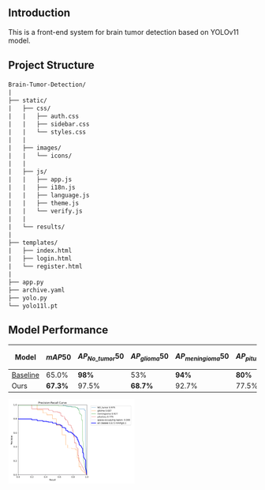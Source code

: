 ## Introduction

This is a front-end system for brain tumor detection based on YOLOv11 model.

## Project Structure

```text
Brain-Tumor-Detection/
|
├── static/
|   ├── css/
|   |   ├── auth.css
|   |   ├── sidebar.css
|   |   └── styles.css
|   |
|   ├── images/
|   |   └── icons/
|   |
|   ├── js/
|   |   ├── app.js
|   |   ├── i18n.js
|   |   ├── language.js
|   |   ├── theme.js
|   |   └── verify.js 
|   |
|   └── results/  
|
├── templates/
|   ├── index.html
|   ├── login.html
|   └── register.html
|
├── app.py
├── archive.yaml
├── yolo.py
└── yolo11l.pt        
```

## Model Performance

| Model                                                        | $mAP50$      | $AP_{No\_tumor}50$ | $AP_{glioma}50$ | $AP_{meningioma}50$ | $AP_{pituitary}50$ | $AP_{space-occupying\ lesion}50$ |
| ------------------------------------------------------------ | ------------ | ------------------ | --------------- | ------------------- | ------------------ | -------------------------------- |
| [Baseline](https://universe.roboflow.com/brain-tumor-detection-wsera/tumor-detection-ko5jp/model/3) | $65.0\%$     | **$98\%$**         | $53\%$          | **$94\%$**          | **$80\%$**         | $0\%$                            |
| Ours                                                         | **$67.3\%$** | $97.5\%$           | **$68.7\%$**    | $92.7\%$            | $77.5\%$           | $0\%$                            |

<img src="static/images/PR_curve.png" alt="PR_curve" style="zoom:25%;" />